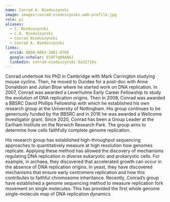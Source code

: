 ```yaml
---
name: Conrad A. Nieduszynski
image: images/conrad-nieduszynski-web-profile.jpg
role: pi
aliases:
  - C. Nieduszynski
  - C.A. Nieduszynski
  - Conrad Nieduszynski
  - Conrad A. Nieduszynski
links:
  orcid: 0000-0003-2001-076X
  google-scholar: ES4F7q0AAAAJ
  linkedin: conrad-nieduszynski-9a32718a
---
```


Conrad undertook his PhD in Cambridge with Mark Carrington studying mouse cyclins. Then, he moved to Dundee for a post-doc with Anne Donaldson and Julian Blow where he started work on DNA replication. In 2007, Conrad was awarded a Leverhulme Early Career Fellowship to study the evolution of DNA replication origins. Then in 2008, Conrad was awarded a BBSRC David Phillips Fellowship with which he established his own research group at the University of Nottingham. His group continues to be generously funded by the BBSRC and in 2016 he was awarded a Wellcome Investigator grant. Since 2020, Conrad has been a Group Leader at the Earlham Institute on the Norwich Research Park. The group aims to determine how cells faithfully complete genome replication.

His research group has established high-throughput sequencing approaches to quantitatively measure at high resolution how genomes replicate.  Applying these method has allowed the discovery of mechanisms regulating DNA replication in diverse eukaryotic and prokaryotic cells. For example, in archaea, they discovered that accelerated growth can occur in the absence of DNA replication origins. In yeast, they have discovered mechanisms that ensure early centromere replication and how this contributes to faithful chromosome inheritance. Recently, Conrad’s group have established a genome sequencing method to measure replication fork movement on single molecules. This has provided the first whole genome single-molecule map of DNA replication dynamics.
